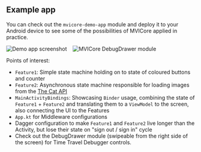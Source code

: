 ## Example app

You can check out the `mvicore-demo-app` module and deploy it to your Android device to see some of the possibilities of MVICore applied in practice.

![Demo app screenshot](https://i.imgur.com/O7N7Wef.png)&nbsp;&nbsp;&nbsp;
![MVICore DebugDrawer module](https://i.imgur.com/AXfyo9r.png)

Points of interest:

- `Feature1`: Simple state machine holding on to state of coloured buttons and counter
- `Feature2`: Asynchronous state machine responsible for loading images from the [The Cat API](https://thecatapi.com/)
- `MainActivityBindings`: Showcasing `Binder` usage, combining the state of `Feature1` + `Feature2` and translating them to a `ViewModel` to the screen, also connecting the UI to the Features
- `App.kt` for Middleware configurations
- Dagger configuration to make `Feature1` and `Feature2` live longer than the Activity, but lose their state on "sign out / sign in" cycle
- Check out the DebugDrawer module (swipeable from the right side of the screen) for Time Travel Debugger controls.
